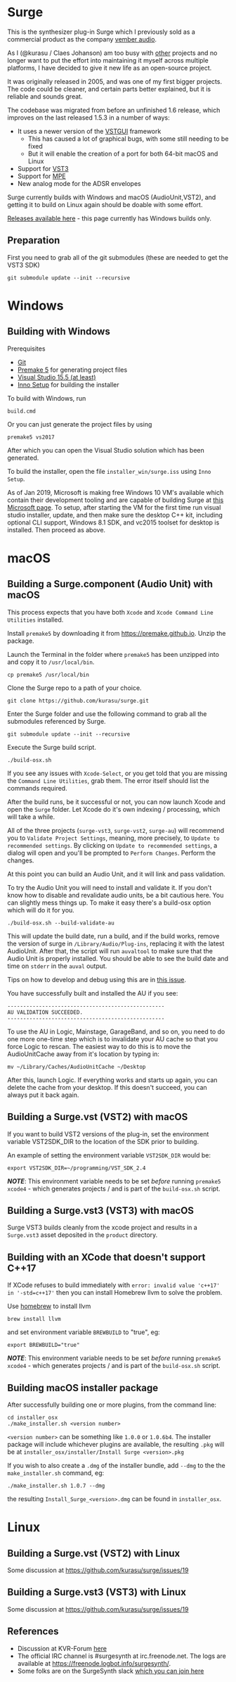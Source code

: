 # Surge

This is the synthesizer plug-in Surge which I previously sold as a commercial product as the company [vember audio](http://vemberaudio.se).

As I (@kurasu / Claes Johanson) am too busy with [other](http://bitwig.com) projects and no longer want to put the effort into maintaining it myself across multiple platforms, I have decided to give it new life as an open-source project.

It was originally released in 2005, and was one of my first bigger projects. The code could be cleaner, and certain parts better explained, but it is reliable and sounds great.

The codebase was migrated from before an unfinished 1.6 release, which improves on the last released 1.5.3 in a number of ways:

* It uses a newer version of the [VSTGUI](https://github.com/steinbergmedia/vstgui) framework
  * This has caused a lot of graphical bugs, with some still needing to be fixed
  * But it will enable the creation of a port for both 64-bit macOS and Linux
* Support for [VST3](https://www.steinberg.net/en/company/technologies/vst3.html)
* Support for [MPE](https://www.midi.org/articles-old/midi-polyphonic-expression-mpe)
* New analog mode for the ADSR envelopes   

Surge currently builds with Windows and macOS (AudioUnit,VST2), and getting it to build on Linux again should be doable with some effort.

[Releases available here](https://github.com/kurasu/surge/releases) - this page currently has Windows builds only.

## Preparation

First you need to grab all of the git submodules (these are needed to get the VST3 SDK)

```
git submodule update --init --recursive
```

# Windows

## Building with Windows

Prerequisites

* [Git](https://git-scm.com/downloads)
* [Premake 5](https://premake.github.io/download.html#v5) for generating project files
* [Visual Studio 15.5 (at least)](https://visualstudio.microsoft.com/downloads/)
* [Inno Setup](http://jrsoftware.org/isdl.php) for building the installer

To build with Windows, run

```
build.cmd
```

Or you can just generate the project files by using

```
premake5 vs2017
```

After which you can open the Visual Studio solution which has been generated.

To build the installer, open the file `installer_win/surge.iss` using `Inno Setup`.

As of Jan 2019, Microsoft is making free Windows 10 VM's available which contain their development tooling 
and are capable of building Surge
at [this Microsoft page](https://developer.microsoft.com/en-us/windows/downloads/virtual-machines).
To setup, after starting the VM for the first time
run visual studio installer, update, and then
make sure the desktop C++ kit, including optional CLI support, Windows 8.1 SDK, and vc2015 toolset for desktop is installed. 
Then proceed as above.

# macOS

## Building a Surge.component (Audio Unit) with macOS

This process expects that you have both `Xcode` and `Xcode Command Line Utilities` installed.

Install `premake5` by downloading it from  https://premake.github.io. Unzip the package.

Launch the Terminal in the folder where `premake5` has been unzipped into and copy it to `/usr/local/bin`.

```
cp premake5 /usr/local/bin
```
 
Clone the Surge repo to a path of your choice.

```
git clone https://github.com/kurasu/surge.git
```

Enter the Surge folder and use the following command to grab all the submodules referenced by Surge.

```
git submodule update --init --recursive
```

Execute the Surge build script.

```
./build-osx.sh
```

If you see any issues with `Xcode-Select`, or you get told that you are missing the `Command Line Utilities`, grab them. The error itself should list the commands required.

After the build runs, be it successful or not, you can now launch Xcode and open the `Surge` folder. Let Xcode do it's own indexing / processing, which will take a while.

All of the three projects (`surge-vst3`, `surge-vst2`, `surge-au`) will recommend you to `Validate Project Settings`, meaning, more precisely, to `Update to recommended settings`. By clicking on `Update to recommended settings`, a dialog will open and you'll be prompted to `Perform Changes`. Perform the changes.

At this point you can build an Audio Unit, and it will link and pass validation.

To try the Audio Unit you will need to install and validate it. If you don't know how to disable and revalidate audio units, be 
a bit cautious here. You can slightly mess things up. To make it easy there's a build-osx option which will do it for you.

```
./build-osx.sh --build-validate-au
```

This will update the build date, run a build, and if the build works, remove the version of surge in `/Library/Audio/Plug-ins`, replacing it with the latest AudioUnit. 
After that, the script will run `auvaltool` to make sure that the Audio Unit is properly installed.
You should be able to see the build date and time on `stderr` in the `auval` output.

Tips on how to develop and debug using this are in [this issue](https://github.com/kurasu/surge/issues/58).

You have successfully built and installed the AU if you see:

```
--------------------------------------------------
AU VALIDATION SUCCEEDED.
--------------------------------------------------
```

To use the AU in Logic, Mainstage, GarageBand, and so on, you need to do one more one-time step which is to invalidate your AU cache so that you force Logic to rescan. The easiest way to do this is to move the AudioUnitCache away from it's location by typing in:

```
mv ~/Library/Caches/AudioUnitCache ~/Desktop
```

After this, launch Logic. If everything works and starts up again, you can delete the cache from your desktop. If this doesn't succeed, you can always put it back again.

## Building a Surge.vst (VST2) with macOS

If you want to build VST2 versions of the plug-in, set the environment variable VST2SDK_DIR to the location of the SDK prior to building.

An example of setting the environment variable `VST2SDK_DIR` would be:

```export VST2SDK_DIR=~/programming/VST_SDK_2.4```

***NOTE***: This environment variable needs to be set _before_ running `premake5 xcode4` - which generates projects / and is part of the `build-osx.sh` script.

## Building a Surge.vst3 (VST3) with macOS

Surge VST3 builds cleanly from the xcode project and results in a `Surge.vst3` asset deposited in the `product` directory.

## Building with an XCode that doesn't support C++17

If XCode refuses to build immediately with `error: invalid value 'c++17' in '-std=c++17'` then you can install Homebrew llvm to solve the problem.

Use [homebrew](https://brew.sh/) to install llvm

```brew install llvm```

and set environment variable `BREWBUILD` to "true", eg:

```export BREWBUILD="true"```

***NOTE***: This environment variable needs to be set _before_ running `premake5 xcode4` - which generates projects / and is part of the `build-osx.sh` script.

## Building macOS installer package

After successfully building one or more plugins, from the command line:

```
cd installer_osx
./make_installer.sh <version number>
```

`<version number>` can be something like `1.0.0` or `1.0.6b4`.  The installer package will include whichever plugins are available, the resulting `.pkg` will be at `installer_osx/installer/Install Surge <version>.pkg`

If you wish to also create a `.dmg` of the installer bundle, add `--dmg` to the the `make_installer.sh` command, eg:

```
./make_installer.sh 1.0.7 --dmg
```

the resulting `Install_Surge_<version>.dmg` can be found in `installer_osx`.

# Linux

## Building a Surge.vst (VST2) with Linux

Some discussion at https://github.com/kurasu/surge/issues/19

## Building a Surge.vst3 (VST3) with Linux

Some discussion at https://github.com/kurasu/surge/issues/19

## References

  * Discussion at KVR-Forum [here](https://www.kvraudio.com/forum/viewtopic.php?f=1&t=511922)
  * The official IRC channel is #surgesynth at irc.freenode.net. The logs are available at https://freenode.logbot.info/surgesynth/.
  * Some folks are on the SurgeSynth slack [which you can join here](https://join.slack.com/t/surgeteamworkspace/shared_invite/enQtNTE3NDIyMDc2ODgzLTU1MzZmMWZlYjkwMjk4NDY4ZjI3NDliMTFhMTZiM2ZmNjgxNjYzNGI0NGMxNTk2ZWJjNzgyMDcxODc2ZjZmY2Q)
